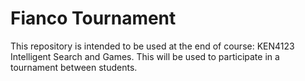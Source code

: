 # Fianco Tournament
This repository is intended to be used at the end of course: KEN4123 Intelligent Search and Games. This will be used to participate in a tournament between students. 
